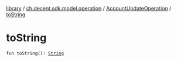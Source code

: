 [library](../../index.md) / [ch.decent.sdk.model.operation](../index.md) / [AccountUpdateOperation](index.md) / [toString](./to-string.md)

# toString

`fun toString(): `[`String`](https://kotlinlang.org/api/latest/jvm/stdlib/kotlin/-string/index.html)